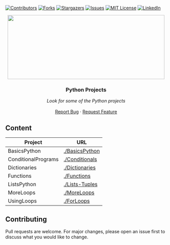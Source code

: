 [![Contributors][contributors-shield]][contributors-url]
[![Forks][forks-shield]][forks-url]
[![Stargazers][stars-shield]][stars-url]
[![Issues][issues-shield]][issues-url]
[![MIT License][license-shield]][license-url]
[![LinkedIn][linkedin-shield]][linkedin-url]


<p align="center">
  <img src="https://i.imgur.com/3GmPd7O.png" width="490" height="200">

  <h3 align="center">Python Projects</h3>

  <p align="center">
        <em>Look for some of the Python projects</em>
    <br /><br />
    <a href="https://github.com/MiguelCF06/PythonProjects/issues">Report Bug</a>
    ·
    <a href="https://github.com/MiguelCF06/PythonProjects/issues">Request Feature</a>
  </p>
</p>


## Content

| Project  | URL |
| ------------- | ------------- |
| BasicsPython  | [./BasicsPython](https://github.com/MiguelCF06/PythonProjects/tree/master/BasicsPython)  |
| ConditionalPrograms  | [./Conditionals](https://github.com/MiguelCF06/PythonProjects/tree/master/ConditionalPrograms)  |
| Dictionaries  | [./Dictionaries](https://github.com/MiguelCF06/PythonProjects/tree/master/Dictionaries)  |
| Functions  | [./Functions](https://github.com/MiguelCF06/PythonProjects/tree/master/Functions)  |
| ListsPython  | [./Lists-Tuples](https://github.com/MiguelCF06/PythonProjects/tree/master/ListsPython)  |
| MoreLoops  | [./MoreLoops](https://github.com/MiguelCF06/PythonProjects/tree/master/MoreLoops)  |
| UsingLoops  |[./ForLoops](https://github.com/MiguelCF06/PythonProjects/tree/master/UsingLoops)  |

## Contributing
Pull requests are welcome. For major changes, please open an issue first to discuss what you would like to change.



[contributors-shield]: https://img.shields.io/github/contributors/MiguelCF06/PythonProjects?style=flat-square
[contributors-url]: https://github.com/MiguelCF06/PythonProjects/graphs/contributors
[forks-shield]: https://img.shields.io/github/forks/MiguelCF06/PythonProjects.svg?style=flat-square
[forks-url]: https://github.com/MiguelCF06/PythonProjects/network/members
[stars-shield]: https://img.shields.io/github/stars/MiguelCF06/PythonProjects.svg?style=flat-square
[stars-url]: https://github.com/MiguelCF06/PythonProjects/stargazers
[issues-shield]: https://img.shields.io/github/issues/MiguelCF06/PythonProjects?style=flat-square
[issues-url]: https://github.com/MiguelCF06/PythonProjects/issues
[license-shield]: https://img.shields.io/github/license/MiguelCF06/PythonProjects?style=flat-square
[license-url]: https://github.com/MiguelCF06/PythonProjects/blob/master/LICENSE
[linkedin-shield]: https://img.shields.io/badge/-LinkedIn-black.svg?style=flat-square&logo=linkedin&colorB=555
[linkedin-url]: https://www.linkedin.com/in/miguel-cipamocha/
